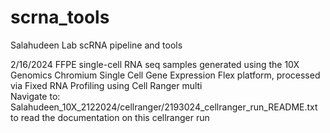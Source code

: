 # scrna_tools
Salahudeen Lab scRNA pipeline and tools


2/16/2024 FFPE single-cell RNA seq samples generated using the 10X Genomics Chromium Single Cell Gene Expression Flex platform, processed via Fixed RNA Profiling using Cell Ranger multi  
Navigate to: Salahudeen_10X_2122024/cellranger/2193024_cellranger_run_README.txt to read the documentation on this cellranger run

